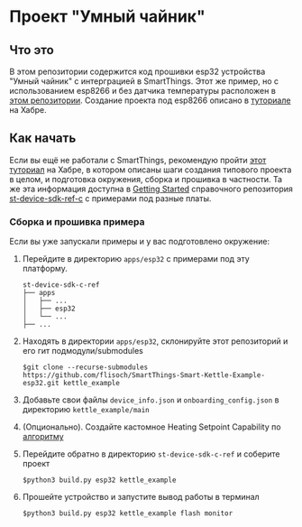 # Проект "Умный чайник"

## Что это
В этом репозитории содержится код прошивки esp32 устройства "Умный чайник" с интерграцией в SmartThings. Этот же пример, но с использованием esp8266 и без датчика температуры расположен в [этом репозитории](https://github.com/flisoch/SmartThings-Smart-Kettle-Example-ESP8266). Создание проекта под esp8266 описано в [туториале](https://habr.com/ru/company/samsung/blog/573514/) на Хабре. 
## Как начать
Если вы ещё не работали с SmartThings, рекомендую пройти [этот туториал](https://habr.com/ru/company/samsung/blog/489834/) на Хабре, в котором описаны шаги создания типового проекта в целом, и подготовка окружения, сборка и прошивка в частности. Та же эта информация доступна в [Getting Started](https://github.com/SmartThingsCommunity/st-device-sdk-c-ref/blob/master/doc/getting_started.md) справочного репозитория [st-device-sdk-ref-c](https://github.com/SmartThingsCommunity/st-device-sdk-c-ref) с примерами под разные платы.

### Сборка и прошивка примера
Если вы уже запускали примеры и у вас подготовлено окружение:

1. Перейдите в директорию `apps/esp32` c примерами под эту платформу.
    ```
    st-device-sdk-c-ref
    ├── apps
    │   ├── ...
    │   ├── esp32
    │   └── ...
    ├── ...
    ```
2. Находять в директории `apps/esp32`, склонируйте этот репозиторий и его гит подмодули/submodules
 
   `$git clone --recurse-submodules https://github.com/flisoch/SmartThings-Smart-Kettle-Example-esp32.git kettle_example`

3. Добавьте свои файлы `device_info.json` и `onboarding_config.json` в директорию `kettle_example/main`

4. (Опционально). Создайте кастомное Heating Setpoint Capability по [алгоритму](https://github.com/flisoch/SmartThings-Smart-Kettle-Example-esp32/blob/master/custom-capability/README.md)

5. Перейдите обратно в директорию `st-device-sdk-c-ref` и соберите проект
   
   `$python3 build.py esp32 kettle_example`
   
6. Прошейте устройство и запустите вывод работы в терминал
   
   `$python3 build.py esp32 kettle_example flash monitor`
